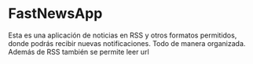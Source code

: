 # FastNewsApp
Esta es una aplicación de noticias en RSS y otros formatos permitidos, donde podrás recibir nuevas notificaciones. Todo de manera organizada.
Además de RSS también se permite leer url


